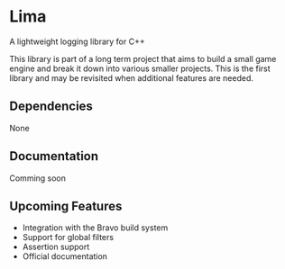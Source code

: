 # Lima
A lightweight logging library for C++

This library is part of a long term project that aims to build a small game engine and break it down into various smaller projects.
This is the first library and may be revisited when additional features are needed.

## Dependencies
None

## Documentation
Comming soon

## Upcoming Features
- Integration with the Bravo build system
- Support for global filters
- Assertion support
- Official documentation
